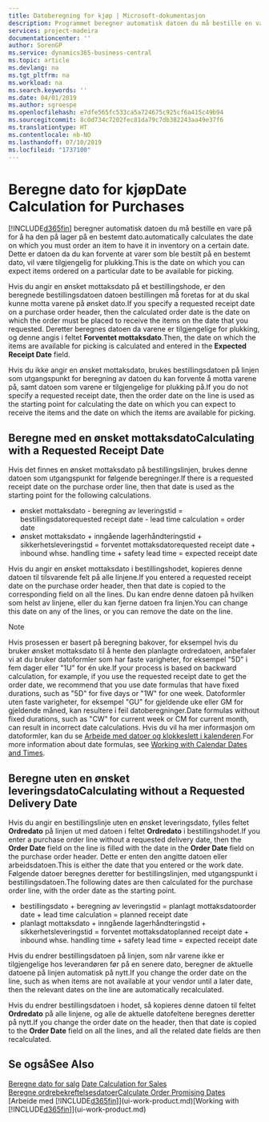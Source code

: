 ```yaml
---
title: Datoberegning for kjøp | Microsoft-dokumentasjon
description: Programmet beregner automatisk datoen du må bestille en vare på for å ha den på lager på en bestemt dato. Dette er datoen da du kan forvente at varer som ble bestilt på en bestemt dato, vil være tilgjengelig for plukking.
services: project-madeira
documentationcenter: ''
author: SorenGP
ms.service: dynamics365-business-central
ms.topic: article
ms.devlang: na
ms.tgt_pltfrm: na
ms.workload: na
ms.search.keywords: ''
ms.date: 04/01/2019
ms.author: sgroespe
ms.openlocfilehash: e7dfe565fc533ca5a724675c925cf6a415c49b94
ms.sourcegitcommit: 8c0d734c7202fec81da79c7db382243aa49e37f6
ms.translationtype: HT
ms.contentlocale: nb-NO
ms.lasthandoff: 07/10/2019
ms.locfileid: "1737100"
---
```

# <a name="date-calculation-for-purchases"></a><span data-ttu-id="469ce-104">Beregne dato for kjøp</span><span class="sxs-lookup"><span data-stu-id="469ce-104">Date Calculation for Purchases</span></span>
[!INCLUDE[d365fin](includes/d365fin_md.md)] <span data-ttu-id="469ce-105">beregner automatisk datoen du må bestille en vare på for å ha den på lager på en bestemt dato.</span><span class="sxs-lookup"><span data-stu-id="469ce-105">automatically calculates the date on which you must order an item to have it in inventory on a certain date.</span></span> <span data-ttu-id="469ce-106">Dette er datoen da du kan forvente at varer som ble bestilt på en bestemt dato, vil være tilgjengelig for plukking.</span><span class="sxs-lookup"><span data-stu-id="469ce-106">This is the date on which you can expect items ordered on a particular date to be available for picking.</span></span>  

<span data-ttu-id="469ce-107">Hvis du angir en ønsket mottaksdato på et bestillingshode, er den beregnede bestillingsdatoen datoen bestillingen må foretas for at du skal kunne motta varene på ønsket dato.</span><span class="sxs-lookup"><span data-stu-id="469ce-107">If you specify a requested receipt date on a purchase order header, then the calculated order date is the date on which the order must be placed to receive the items on the date that you requested.</span></span> <span data-ttu-id="469ce-108">Deretter beregnes datoen da varene er tilgjengelige for plukking, og denne angis i feltet **Forventet mottaksdato**.</span><span class="sxs-lookup"><span data-stu-id="469ce-108">Then, the date on which the items are available for picking is calculated and entered in the **Expected Receipt Date** field.</span></span>  

<span data-ttu-id="469ce-109">Hvis du ikke angir en ønsket mottaksdato, brukes bestillingsdatoen på linjen som utgangspunkt for beregning av datoen du kan forvente å motta varene på, samt datoen som varene er tilgjengelige for plukking på.</span><span class="sxs-lookup"><span data-stu-id="469ce-109">If you do not specify a requested receipt date, then the order date on the line is used as the starting point for calculating the date on which you can expect to receive the items and the date on which the items are available for picking.</span></span>  

## <a name="calculating-with-a-requested-receipt-date"></a><span data-ttu-id="469ce-110">Beregne med en ønsket mottaksdato</span><span class="sxs-lookup"><span data-stu-id="469ce-110">Calculating with a Requested Receipt Date</span></span>  
<span data-ttu-id="469ce-111">Hvis det finnes en ønsket mottaksdato på bestillingslinjen, brukes denne datoen som utgangspunkt for følgende beregninger.</span><span class="sxs-lookup"><span data-stu-id="469ce-111">If there is a requested receipt date on the purchase order line, then that date is used as the starting point for the following calculations.</span></span>  

- <span data-ttu-id="469ce-112">ønsket mottaksdato - beregning av leveringstid = bestillingsdato</span><span class="sxs-lookup"><span data-stu-id="469ce-112">requested receipt date - lead time calculation = order date</span></span>  
- <span data-ttu-id="469ce-113">ønsket mottaksdato + inngående lagerhåndteringstid + sikkerhetsleveringstid = forventet mottaksdato</span><span class="sxs-lookup"><span data-stu-id="469ce-113">requested receipt date + inbound whse. handling time + safety lead time = expected receipt date</span></span>  

<span data-ttu-id="469ce-114">Hvis du angir en ønsket mottaksdato i bestillingshodet, kopieres denne datoen til tilsvarende felt på alle linjene.</span><span class="sxs-lookup"><span data-stu-id="469ce-114">If you entered a requested receipt date on the purchase order header, then that date is copied to the corresponding field on all the lines.</span></span> <span data-ttu-id="469ce-115">Du kan endre denne datoen på hvilken som helst av linjene, eller du kan fjerne datoen fra linjen.</span><span class="sxs-lookup"><span data-stu-id="469ce-115">You can change this date on any of the lines, or you can remove the date on the line.</span></span>  

> [!Note]
> <span data-ttu-id="469ce-116">Hvis prosessen er basert på beregning bakover, for eksempel hvis du bruker ønsket mottaksdato til å hente den planlagte ordredatoen, anbefaler vi at du bruker datoformler som har faste varigheter, for eksempel "5D" i fem dager eller "1U" for én uke.</span><span class="sxs-lookup"><span data-stu-id="469ce-116">If your process is based on backward calculation, for example, if you use the requested receipt date to get the order date, we recommend that you use date formulas that have fixed durations, such as "5D" for five days or "1W" for one week.</span></span> <span data-ttu-id="469ce-117">Datoformler uten faste varigheter, for eksempel "GU" for gjeldende uke eller GM for gjeldende måned, kan resultere i feil datoberegninger.</span><span class="sxs-lookup"><span data-stu-id="469ce-117">Date formulas without fixed durations, such as "CW" for current week or CM for current month, can result in incorrect date calculations.</span></span> <span data-ttu-id="469ce-118">Hvis du vil ha mer informasjon om datoformler, kan du se [Arbeide med datoer og klokkeslett i kalenderen](ui-enter-date-ranges.md).</span><span class="sxs-lookup"><span data-stu-id="469ce-118">For more information about date formulas, see [Working with Calendar Dates and Times](ui-enter-date-ranges.md).</span></span>

## <a name="calculating-without-a-requested-delivery-date"></a><span data-ttu-id="469ce-119">Beregne uten en ønsket leveringsdato</span><span class="sxs-lookup"><span data-stu-id="469ce-119">Calculating without a Requested Delivery Date</span></span>  
<span data-ttu-id="469ce-120">Hvis du angir en bestillingslinje uten en ønsket leveringsdato, fylles feltet **Ordredato** på linjen ut med datoen i feltet **Ordredato** i bestillingshodet.</span><span class="sxs-lookup"><span data-stu-id="469ce-120">If you enter a purchase order line without a requested delivery date, then the **Order Date** field on the line is filled with the date in the **Order Date** field on the purchase order header.</span></span> <span data-ttu-id="469ce-121">Dette er enten den angitte datoen eller arbeidsdatoen.</span><span class="sxs-lookup"><span data-stu-id="469ce-121">This is either the date that you entered or the work date.</span></span> <span data-ttu-id="469ce-122">Følgende datoer beregnes deretter for bestillingslinjen, med utgangspunkt i bestillingsdatoen.</span><span class="sxs-lookup"><span data-stu-id="469ce-122">The following dates are then calculated for the purchase order line, with the order date as the starting point.</span></span>  

- <span data-ttu-id="469ce-123">bestillingsdato + beregning av leveringstid = planlagt mottaksdato</span><span class="sxs-lookup"><span data-stu-id="469ce-123">order date + lead time calculation = planned receipt date</span></span>  
- <span data-ttu-id="469ce-124">planlagt mottaksdato + inngående lagerhåndteringstid + sikkerhetsleveringstid = forventet mottaksdato</span><span class="sxs-lookup"><span data-stu-id="469ce-124">planned receipt date + inbound whse. handling time + safety lead time = expected receipt date</span></span>  

<span data-ttu-id="469ce-125">Hvis du endrer bestillingsdatoen på linjen, som når varene ikke er tilgjengelige hos leverandøren før på en senere dato, beregner de aktuelle datoene på linjen automatisk på nytt.</span><span class="sxs-lookup"><span data-stu-id="469ce-125">If you change the order date on the line, such as when items are not available at your vendor until a later date, then the relevant dates on the line are automatically recalculated.</span></span>  

<span data-ttu-id="469ce-126">Hvis du endrer bestillingsdatoen i hodet, så kopieres denne datoen til feltet **Ordredato** på alle linjene, og alle de aktuelle datofeltene beregnes deretter på nytt.</span><span class="sxs-lookup"><span data-stu-id="469ce-126">If you change the order date on the header, then that date is copied to the **Order Date** field on all the lines, and all the related date fields are then recalculated.</span></span>  

## <a name="see-also"></a><span data-ttu-id="469ce-127">Se også</span><span class="sxs-lookup"><span data-stu-id="469ce-127">See Also</span></span>  
 <span data-ttu-id="469ce-128">[Beregne dato for salg](sales-date-calculation-for-sales.md) </span><span class="sxs-lookup"><span data-stu-id="469ce-128">[Date Calculation for Sales](sales-date-calculation-for-sales.md) </span></span>  
 [<span data-ttu-id="469ce-129">Beregne ordrebekreftelsesdatoer</span><span class="sxs-lookup"><span data-stu-id="469ce-129">Calculate Order Promising Dates</span></span>](sales-how-to-calculate-order-promising-dates.md)  
 <span data-ttu-id="469ce-130">[Arbeide med [!INCLUDE[d365fin](includes/d365fin_md.md)]](ui-work-product.md)</span><span class="sxs-lookup"><span data-stu-id="469ce-130">[Working with [!INCLUDE[d365fin](includes/d365fin_md.md)]](ui-work-product.md)</span></span>
